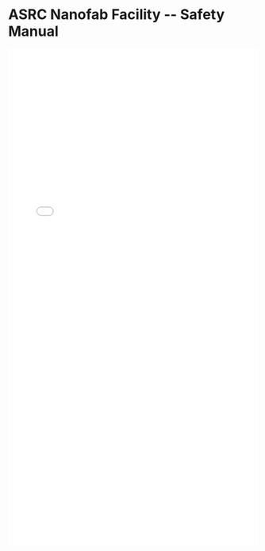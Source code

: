 # ASRC Nanofab Facility -- Safety Manual

<iframe src="/nanodocs/assets/pdfjs/web/viewer.html?file=/nanodocs/assets/pdfs/policy/Safety_Manual.pdf" width="100%" height="1000px" style="border: none;"></iframe>